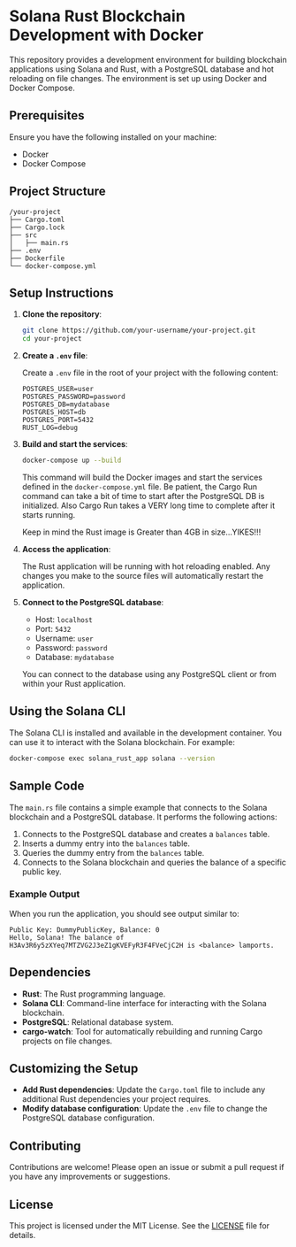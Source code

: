 # Solana Rust Blockchain Development with Docker

This repository provides a development environment for building blockchain applications using Solana and Rust, with a PostgreSQL database and hot reloading on file changes. The environment is set up using Docker and Docker Compose.

## Prerequisites

Ensure you have the following installed on your machine:

- Docker
- Docker Compose

## Project Structure
```
/your-project
├── Cargo.toml
├── Cargo.lock
├── src
│   ├── main.rs
├── .env
├── Dockerfile
└── docker-compose.yml
```
## Setup Instructions

1. **Clone the repository**:

    ```sh
    git clone https://github.com/your-username/your-project.git
    cd your-project
    ```

2. **Create a `.env` file**:

    Create a `.env` file in the root of your project with the following content:

    ```dotenv
    POSTGRES_USER=user
    POSTGRES_PASSWORD=password
    POSTGRES_DB=mydatabase
    POSTGRES_HOST=db
    POSTGRES_PORT=5432
    RUST_LOG=debug
    ```

3. **Build and start the services**:

    ```sh
    docker-compose up --build
    ```

    This command will build the Docker images and start the services defined in the `docker-compose.yml` file.
    Be patient, the Cargo Run command can take a bit of time to start after the PostgreSQL DB is initialized.
    Also Cargo Run takes a VERY long time to complete after it starts running.

    Keep in mind the Rust image is Greater than 4GB in size...YIKES!!!

4. **Access the application**:

    The Rust application will be running with hot reloading enabled. Any changes you make to the source files will automatically restart the application.

5. **Connect to the PostgreSQL database**:

    - Host: `localhost`
    - Port: `5432`
    - Username: `user`
    - Password: `password`
    - Database: `mydatabase`

    You can connect to the database using any PostgreSQL client or from within your Rust application.

## Using the Solana CLI

The Solana CLI is installed and available in the development container. You can use it to interact with the Solana blockchain. For example:

```sh
docker-compose exec solana_rust_app solana --version
```

## Sample Code

The `main.rs` file contains a simple example that connects to the Solana blockchain and a PostgreSQL database. It performs the following actions:

1. Connects to the PostgreSQL database and creates a `balances` table.
2. Inserts a dummy entry into the `balances` table.
3. Queries the dummy entry from the `balances` table.
4. Connects to the Solana blockchain and queries the balance of a specific public key.

### Example Output

When you run the application, you should see output similar to:

```
Public Key: DummyPublicKey, Balance: 0
Hello, Solana! The balance of H3Av3R6y5zXYeq7MTZVG2J3eZ1gKVEFyR3F4FVeCjC2H is <balance> lamports.
```

## Dependencies

- **Rust**: The Rust programming language.
- **Solana CLI**: Command-line interface for interacting with the Solana blockchain.
- **PostgreSQL**: Relational database system.
- **cargo-watch**: Tool for automatically rebuilding and running Cargo projects on file changes.

## Customizing the Setup

- **Add Rust dependencies**: Update the `Cargo.toml` file to include any additional Rust dependencies your project requires.
- **Modify database configuration**: Update the `.env` file to change the PostgreSQL database configuration.

## Contributing

Contributions are welcome! Please open an issue or submit a pull request if you have any improvements or suggestions.

## License

This project is licensed under the MIT License. See the [LICENSE](LICENSE) file for details.

